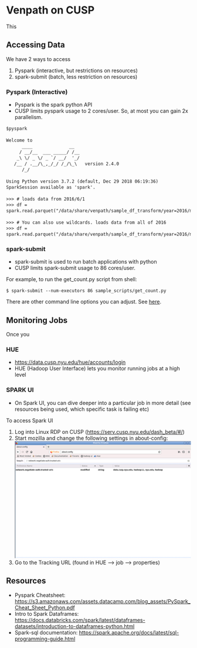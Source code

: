 # Venpath on CUSP

This 


## Accessing Data

We have 2 ways to access
1. Pyspark (interactive, but restrictions on resources)
2. spark-submit (batch, less restriction on resources)

### Pyspark (Interactive)

- Pyspark is the spark python API
- CUSP limits pyspark usage to 2 cores/user. So, at most you can gain 2x parallelism.   
```
$pyspark

Welcome to
      ____              __
     / __/__  ___ _____/ /__
    _\ \/ _ \/ _ `/ __/  '_/
   /__ / .__/\_,_/_/ /_/\_\   version 2.4.0
      /_/

Using Python version 3.7.2 (default, Dec 29 2018 06:19:36)
SparkSession available as 'spark'.

>>> # loads data from 2016/6/1
>>> df = spark.read.parquet("/data/share/venpath/sample_df_transform/year=2016/month=6/date=1")

>>> # You can also use wildcards. loads data from all of 2016
>>> df = spark.read.parquet("/data/share/venpath/sample_df_transform/year=2016/month=*/date=*")
```

### spark-submit 

- spark-submit is used to run batch applications with python
- CUSP limits spark-submit usage to 86 cores/user. 

For example, to run the get_count.py script from shell:
```
$ spark-submit --num-executors 86 sample_scripts/get_count.py
```

There are other command line options you can adjust. See [here](https://jaceklaskowski.gitbooks.io/mastering-apache-spark/spark-submit.html).

## Monitoring Jobs

Once you 

### HUE 
- https://data.cusp.nyu.edu/hue/accounts/login
- HUE (Hadoop User Interface) lets you monitor running jobs at a high level

### SPARK UI

- On Spark UI, you can dive deeper into a particular job in more detail (see resources being used, which specific task is failing etc)

To access Spark UI
1. Log into Linux RDP on CUSP (https://serv.cusp.nyu.edu/dash_beta/#/)
2. Start mozilla and change the following settings in about-config:
![](assets/mozilla-settings.png)
3. Go to the Tracking URL (found in HUE --> job --> properties)

## Resources

- Pyspark Cheatsheet: https://s3.amazonaws.com/assets.datacamp.com/blog_assets/PySpark_Cheat_Sheet_Python.pdf
- Intro to Spark Dataframes: https://docs.databricks.com/spark/latest/dataframes-datasets/introduction-to-dataframes-python.html 
- Spark-sql documentation: https://spark.apache.org/docs/latest/sql-programming-guide.html

 

